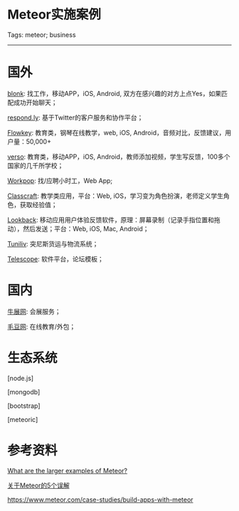 # Meteor实施案例
Tags: meteor; business

------

# 国外

[blonk](http://blonk.co/): 找工作，移动APP，iOS, Android, 双方在感兴趣的对方上点Yes，如果匹配成功开始聊天；

[respond.ly](https://respond.ly/): 基于Twitter的客户服务和协作平台；

[Flowkey](http://www.flowkey.com/en): 教育类，钢琴在线教学，web, iOS, Android，音频对比，反馈建议，用户量：50,000+

[verso](http://versoapp.com/): 教育类，移动APP，iOS, Android，教师添加视频，学生写反馈，100多个国家的几千所学校；

[Workpop](https://beta.workpop.com/): 找/应聘小时工，Web App;

[Classcraft](http://www.classcraft.com/): 教学类应用，平台：Web, iOS，学习变为角色扮演，老师定义学生角色，获取经验值；

[Lookback](https://lookback.io/): 移动应用用户体验反馈软件，原理：屏幕录制（记录手指位置和拖动），然后发送；平台：Web, iOS, Mac, Android；

[Tuniliv](http://www.tuniliv.com/): 突尼斯货运与物流系统；

[Telescope](http://www.telescopeapp.org/): 软件平台，论坛模板；

# 国内

[牛展网](http://newfairs.com): 会展服务；

[毛豆网](http://maodou.io/): 在线教育/外包；

# 生态系统

[node.js]

[mongodb]

[bootstrap]

[meteoric]

# 参考资料

[What are the larger examples of Meteor?](http://www.quora.com/What-are-the-larger-examples-of-Meteor)

[关于Meteor的5个误解](http://www.jianshu.com/p/ps8C8N)

https://www.meteor.com/case-studies/build-apps-with-meteor
